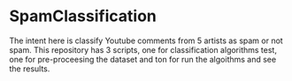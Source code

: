 # SpamClassification

The intent here is classify Youtube comments from 5 artists  as spam or not spam.
This repository has 3 scripts, one for classification algorithms test,
one for pre-proceesing the dataset and ton for run the algoithms and see the results.
